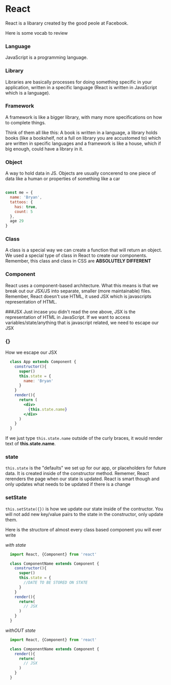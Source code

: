 # React

React is a libarary created by the good peole at Facebook.

Here is some vocab to review

### Language
JavaScript is a programming language.

### Library
Libraries are basically processes for doing something specific in your application, written in a specific language (React is written in JavaScript which is a language).

### Framework
A framework is like a bigger library, with many more specifications on how to complete things.

Think of them all like this: A book is written in a language, a library holds books (like a bookshelf, not a full on library you are accustomed to) which are written in specific languages and a framework is like a house, which if big enough, could have a library in it.


### Object
A way to hold data in JS. Objects are usually concerend to one piece of data like a human or properties of something like a car
```js

const me = {
  name: 'Bryan',
  tattoos: {
    has: true,
    count: 5
  },
  age 29
}
```

### Class
A class is a special way we can create a function that will return an object. We used a special type of class in React to create our components. Remember, this class and class in CSS are **ABSOLUTELY DIFFERENT**

### Component 
React uses a component-based architecture. What this means is that we break out our JSX/JS into separate, smaller (more maintainable) files. Remember, React doesn't use HTML, it used JSX which is javascripts representation of HTML.

###JSX
Just incase you didn't read the one above, JSX is the representation of HTML in JavaScript. If we want to access variables/state/anything that is javascript related, we need to escape our JSX

### {}
How we escape our JSX

```jsx
  class App extends Component {
    constructor(){
      super()
      this.state = {
        name: 'Bryan'
      }
    }
    render(){
      return (
        <div>
          {this.state.name}
        </div>
      )
    }
  }
```

If we just type `this.state.name` outside of the curly braces, it would render text of **this.state.name**.

### state
`this.state` is the "defaults" we set up for our app, or placeholders for future data. It is created inside of the constructor method. Rememer, React rerenders the page when our state is updated. React is smart though and only updates what needs to be updated if there is a change

### setState
`this.setState({})` is how we update our state inside of the contructor. You will not add new key/value pairs to the state in the constructor, only update them.

Here is the structore of almost every class based component you will ever write

*with state*
```jsx
  import React, {Component} from 'react'

  class ComponentName extends Component {
    constructor(){
      super()
      this.state = {
        //DATE TO BE STORED ON STATE
      }
    }
    render(){
      return(
        // JSX
      )
    }
  }
```

*withOUT state*
```jsx
  import React, {Component} from 'react'

  class ComponentName extends Component {
    render(){
      return(
        // JSX
      )
    }
  }
```
